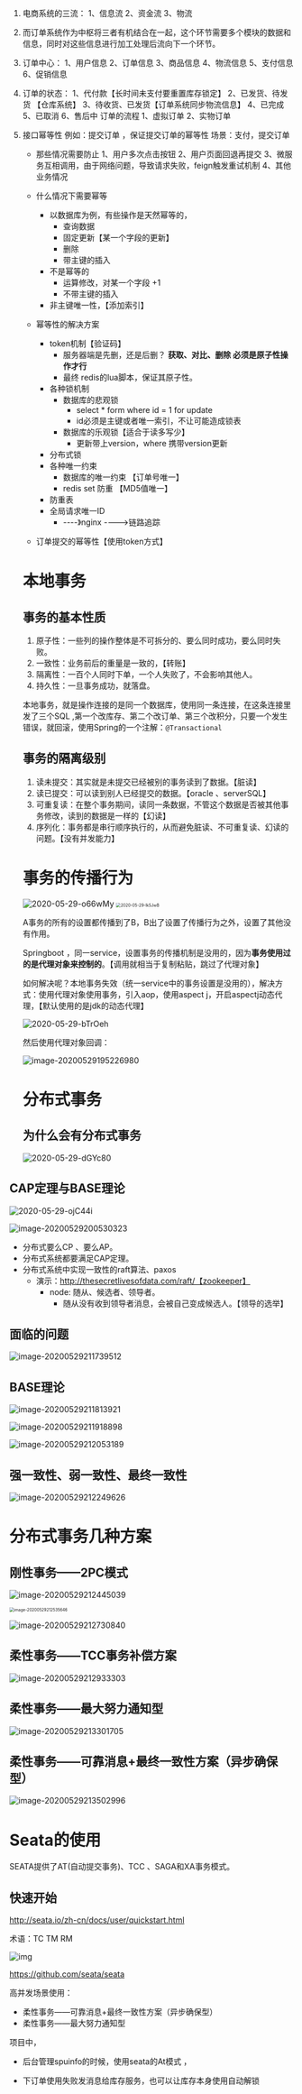 1. 电商系统的三流：
   1、信息流
   2、资金流
   3、物流
   
2. 而订单系统作为中枢将三者有机结合在一起，这个环节需要多个模块的数据和信息，同时对这些信息进行加工处理后流向下一个环节。

3. 订单中心：
   1、用户信息
   2、订单信息
   3、商品信息
   4、物流信息
   5、支付信息
   6、促销信息
   
4. 订单的状态：
   1、代付款【长时间未支付要重置库存锁定】
   2、已发货、待发货 【仓库系统】
   3、待收货、已发货【订单系统同步物流信息】
   4、已完成
   5、已取消
   6、售后中
   订单的流程
   1、虚拟订单
   2、实物订单

5. 接口幂等性
   例如：提交订单 ，保证提交订单的幂等性
   场景：支付，提交订单

   * 那些情况需要防止
     1、用户多次点击按钮
     2、用户页面回退再提交
     3、微服务互相调用，由于网络问题，导致请求失败，feign触发重试机制
     4、其他业务情况
   * 什么情况下需要幂等

     * 以数据库为例，有些操作是天然幂等的，
       * 查询数据
       * 固定更新【某一个字段的更新】
       * 删除
       * 带主键的插入
     * 不是幂等的
       * 运算修改，对某一个字段  +1
       * 不带主键的插入
     * 非主键唯一性，【添加索引】
   * 幂等性的解决方案

     * token机制【验证码】
       * 服务器端是先删，还是后删？ **获取、对比、删除 必须是原子性操作才行**
       * 最终 redis的lua脚本，保证其原子性。
     * 各种锁机制
       * 数据库的悲观锁
         * select * form  where id = 1 for update 
         * id必须是主键或者唯一索引，不让可能造成锁表
       * 数据库的乐观锁【适合于读多写少】
         * 更新带上version，where 携带version更新
     * 分布式锁
     * 各种唯一约束
       * 数据库的唯一约束 【订单号唯一】
       * redis set 防重 【MD5值唯一】
     * 防重表
     * 全局请求唯一ID 
       * ----》nginx ---->链路追踪
   * 订单提交的幂等性【使用token方式】

   # 本地事务

   ## 事务的基本性质

   1. 原子性：一些列的操作整体是不可拆分的、要么同时成功，要么同时失败。
   2. 一致性：业务前后的重量是一致的，【转账】
   3. 隔离性：一百个人同时下单，一个人失败了，不会影响其他人。
   4. 持久性：一旦事务成功，就落盘。

   本地事务，就是操作连接的是同一个数据库，使用同一条连接，在这条连接里发了三个SQL ,第一个改库存、第二个改订单、第三个改积分，只要一个发生错误，就回滚，使用Spring的一个注解：`@Transactional`

   ## 事务的隔离级别

   1. 读未提交：其实就是未提交已经被别的事务读到了数据。【脏读】
   2. 读已提交：可以读到别人已经提交的数据。【oracle 、serverSQL】
   3. 可重复读：在整个事务期间，读同一条数据，不管这个数据是否被其他事务修改，读到的数据是一样的【幻读】
   4. 序列化：事务都是串行顺序执行的，从而避免脏读、不可重复读、幻读的问题。【没有并发能力】

   # 事务的传播行为

   <img src='http://gnehcgnaw.oss-cn-hongkong.aliyuncs.com/blog/2020/05/2020-05-29-o66wMy.png' alt='2020-05-29-o66wMy'/>

   

   <img src='http://gnehcgnaw.oss-cn-hongkong.aliyuncs.com/blog/2020/05/2020-05-29-lkSJwB.png' alt='2020-05-29-lkSJwB' style="zoom:50%;" />

   A事务的所有的设置都传播到了B，B出了设置了传播行为之外，设置了其他没有作用。

   Springboot ，同一service，设置事务的传播机制是没用的，因为**事务使用过的是代理对象来控制的**。【调用就相当于复制粘贴，跳过了代理对象】

   如何解决呢？本地事务失效（统一service中的事务设置是没用的），解决方式：使用代理对象使用事务，引入aop，使用aspect j，开启aspectj动态代理，【默认使用的是jdk的动态代理】

   <img src='http://gnehcgnaw.oss-cn-hongkong.aliyuncs.com/blog/2020/05/2020-05-29-bTrOeh.png' alt='2020-05-29-bTrOeh'/>

   然后使用代理对象回调：

   ![image-20200529195226980](http://gnehcgnaw.oss-cn-hongkong.aliyuncs.com/blog/2020/05/2020-05-29-Jx02tH.png)

   # 分布式事务

   ## 为什么会有分布式事务

   <img src='http://gnehcgnaw.oss-cn-hongkong.aliyuncs.com/blog/2020/05/2020-05-29-dGYc80.png!github_blog' alt='2020-05-29-dGYc80'/>

## CAP定理与BASE理论

<img src='http://gnehcgnaw.oss-cn-hongkong.aliyuncs.com/blog/2020/05/2020-05-29-ojC44i.png!github_blog' alt='2020-05-29-ojC44i'/>

![image-20200529200530323](http://gnehcgnaw.oss-cn-hongkong.aliyuncs.com/blog/2020/05/2020-05-29-mEUU0h.png!github_blog)

* 分布式要么CP 、要么AP。
* 分布式系统都要满足CAP定理。
* 分布式系统中实现一致性的raft算法、paxos
  * 演示：http://thesecretlivesofdata.com/raft/【zookeeper】
    * node:	随从、候选者、领导者。
      * 随从没有收到领导者消息，会被自己变成候选人。【领导的选举】

## 面临的问题

![image-20200529211739512](http://gnehcgnaw.oss-cn-hongkong.aliyuncs.com/blog/2020/05/2020-05-29-w51k5O.png!github_blog)

## BASE理论

![image-20200529211813921](http://gnehcgnaw.oss-cn-hongkong.aliyuncs.com/blog/2020/05/2020-05-29-elG4Dd.png!github_blog)

![image-20200529211918898](http://gnehcgnaw.oss-cn-hongkong.aliyuncs.com/blog/2020/05/2020-05-29-rMt9SH.png!github_blog)

![image-20200529212053189](http://gnehcgnaw.oss-cn-hongkong.aliyuncs.com/blog/2020/05/2020-05-29-3r8cVT.png!github_blog)

## 强一致性、弱一致性、最终一致性

![image-20200529212249626](http://gnehcgnaw.oss-cn-hongkong.aliyuncs.com/blog/2020/05/2020-05-29-abxRKN.png!github_blog)

# 分布式事务几种方案

## 刚性事务——2PC模式

![image-20200529212445039](http://gnehcgnaw.oss-cn-hongkong.aliyuncs.com/blog/2020/05/2020-05-29-YW7NbA.png!github_blog)

<img src="http://gnehcgnaw.oss-cn-hongkong.aliyuncs.com/blog/2020/05/2020-05-29-nnrohO.png!github_blog" alt="image-20200529212535646" style="zoom:50%;" />

![image-20200529212730840](http://gnehcgnaw.oss-cn-hongkong.aliyuncs.com/blog/2020/05/2020-05-29-XNGSNk.png!github_blog)

## 柔性事务——TCC事务补偿方案

![image-20200529212933303](http://gnehcgnaw.oss-cn-hongkong.aliyuncs.com/blog/2020/05/2020-05-29-rTadZN.png!github_blog)

## 柔性事务——最大努力通知型

![image-20200529213301705](http://gnehcgnaw.oss-cn-hongkong.aliyuncs.com/blog/2020/05/2020-05-29-ZVviIL.png!github_blog)

## 柔性事务——可靠消息+最终一致性方案（异步确保型）

![image-20200529213502996](http://gnehcgnaw.oss-cn-hongkong.aliyuncs.com/blog/2020/05/2020-05-29-uPfRoE.png!github_blog)

# Seata的使用

SEATA提供了AT(自动提交事务)、TCC 、SAGA和XA事务模式。

## 快速开始

http://seata.io/zh-cn/docs/user/quickstart.html

术语：TC TM RM

![img](http://seata.io/img/solution.png)

https://github.com/seata/seata



高并发场景使用：

* 柔性事务——可靠消息+最终一致性方案（异步确保型）
* 柔性事务——最大努力通知型

项目中，

* 后台管理spuinfo的时候，使用seata的At模式 ，

* 下订单使用失败发消息给库存服务，也可以让库存本身使用自动解锁